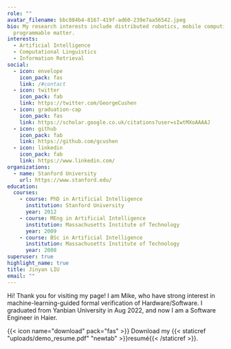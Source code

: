 ```yaml
---
role: ""
avatar_filename: bbc884b4-8167-419f-ad60-239e7aa56542.jpeg
bio: My research interests include distributed robotics, mobile computing and
  programmable matter.
interests:
  - Artificial Intelligence
  - Computational Linguistics
  - Information Retrieval
social:
  - icon: envelope
    icon_pack: fas
    link: /#contact
  - icon: twitter
    icon_pack: fab
    link: https://twitter.com/GeorgeCushen
  - icon: graduation-cap
    icon_pack: fas
    link: https://scholar.google.co.uk/citations?user=sIwtMXoAAAAJ
  - icon: github
    icon_pack: fab
    link: https://github.com/gcushen
  - icon: linkedin
    icon_pack: fab
    link: https://www.linkedin.com/
organizations:
  - name: Stanford University
    url: https://www.stanford.edu/
education:
  courses:
    - course: PhD in Artificial Intelligence
      institution: Stanford University
      year: 2012
    - course: MEng in Artificial Intelligence
      institution: Massachusetts Institute of Technology
      year: 2009
    - course: BSc in Artificial Intelligence
      institution: Massachusetts Institute of Technology
      year: 2008
superuser: true
highlight_name: true
title: Jinyan LIU
email: ""
---
```

Hi! Thank you for visiting my page! I am Mike, who have strong interest in machine-learning-guided formal verification of Hardware/Software. I graduated from Yanbian University in Aug 2022, and now I am a Software Engineer in Haier[](https://hongcezh.people.ust.hk/).

{{< icon name="download" pack="fas" >}} Download my {{< staticref "uploads/demo_resume.pdf" "newtab" >}}resumé{{< /staticref >}}.